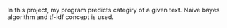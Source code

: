 In this project, my program predicts categiry of a given text.
Naive bayes algorithm and tf-idf concept is used.

